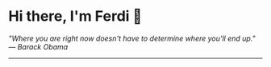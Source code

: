 <h1>Hi there, I'm Ferdi 👋</h1>

<p><em>
  "Where you are right now doesn't have to determine where you'll end up." — Barack Obama
</em></p>

---
